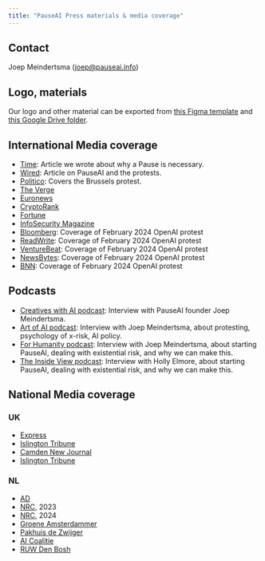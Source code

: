 ```yaml
---
title: "PauseAI Press materials & media coverage"
---
```


## Contact

Joep Meindertsma ([joep@pauseai.info](mailto:joep@pauseai.info))

## Logo, materials

Our logo and other material can be exported from [this Figma template](https://www.figma.com/community/file/1233064002969152026) and [this Google Drive folder](https://drive.google.com/drive/folders/1bQ_MZ8giK-Mee4ABkO0BgcFInaXruNpa?usp=sharing).

## International Media coverage

- [Time](https://time.com/6295879/ai-pause-is-humanitys-best-bet-for-preventing-extinction/): Article we wrote about why a Pause is necessary.
- [Wired](https://www.wired.com/story/pause-ai-existential-risk/): Article on PauseAI and the protests.
- [Politico](https://www.politico.eu/article/microsoft-brussels-elon-musk-anti-ai-protesters-well-five-of-them-descend-on-brussels/): Covers the Brussels protest.
- [The Verge](https://www.theverge.com/2023/5/24/23735982/sam-altman-openai-superintelligent-benefits-talk-london-ucl-protests)
- [Euronews](https://www.euronews.com/next/2023/06/14/could-ai-lead-us-to-extinction-this-brussels-based-group-believes-so)
- [CryptoRank](https://cryptorank.io/news/feed/cbfc5-pause-ai-protest-ai-development)
- [Fortune](https://fortune.com/2023/05/24/openai-ceo-sam-altman-credits-elon-musk-with-teaching-him-the-importance-of-deep-tech-investing-but-he-has-no-interest-in-living-on-mars/)
- [InfoSecurity Magazine](https://www.infosecurity-magazine.com/news/uk-ai-safety-institute-blueprint/)
- [Bloomberg](https://www.bloomberg.com/news/newsletters/2024-02-13/ai-protest-at-openai-hq-in-san-francisco-focuses-on-military-work): Coverage of February 2024 OpenAI protest
- [ReadWrite](https://readwrite.com/stop-working-with-pentagon-openai-staff-face-protests/): Coverage of February 2024 OpenAI protest
- [VentureBeat](https://venturebeat.com/ai/protesters-gather-outside-openai-office-opposing-military-ai-and-agi/): Coverage of February 2024 OpenAI protest
- [NewsBytes](https://www.newsbytesapp.com/news/science/protestors-surround-openai-office-calling-for-ai-boycott/story): Coverage of February 2024 OpenAI protest
- [BNN](https://bnnbreaking.com/tech/openai-faces-protests-over-military-collaboration-and-agi-concerns): Coverage of February 2024 OpenAI protest

## Podcasts

- [Creatives with AI podcast](https://podcasters.spotify.com/pod/show/creativeswithai/episodes/15-AI-The-Race-Against-Time---Balancing-Progress-and-Potential-Catastrophe-with-Joep-Meinderstma-e28ln8a/a-aa9vpjp): Interview with PauseAI founder Joep Meindertsma.
- [Art of AI podcast](https://spotify.link/AggzYfcj8Db): Interview with Joep Meindertsma, about protesting, psychology of x-risk, AI policy.
- [For Humanity podcast](https://www.youtube.com/watch?v=BryJy9aL_LQ): Interview with Joep Meindertsma, about starting PauseAI, dealing with existential risk, and why we can make this.
- [The Inside View podcast](https://www.youtube.com/watch?v=5RyttfXTKfs): Interview with Holly Elmore, about starting PauseAI, dealing with existential risk, and why we can make this.

## National Media coverage

### UK

- [Express](https://www.express.co.uk/news/uk/1775620/artificial-intelligence-extinction-google-chat-gpt)
- [Islington Tribune](https://www.islingtontribune.co.uk/article/watch-out-the-robots-are-coming)
- [Camden New Journal](https://www.camdennewjournal.co.uk/article/protesters-tell-tech-quarter-companies-to-press-pause-on-artificial-intelligence-research)
- [Islington Tribune](https://www.islingtontribune.co.uk/article/what-happens-in-bletchley-stays-in)

### NL

- [AD](https://www.ad.nl/tech/ai-rel-in-nieuw-zeeland-kook-app-prijst-dodelijk-chloorgas-aan-als-verfrissend-gerecht~a1aa3705/)
- [NRC](https://www.nrc.nl/nieuws/2023/06/24/sterft-de-mensheid-uit-door-ai-dat-is-sciencefiction-a4168053), 2023
- [NRC](https://www.nrc.nl/nieuws/2024/02/16/ai-doomers-zijn-doodsbang-voor-de-computer-ai-zal-proberen-de-macht-over-te-nemen-a4190130), 2024
- [Groene Amsterdammer](https://www.groene.nl/artikel/losgeslagen-superintelligentie)
- [Pakhuis de Zwijger](https://dezwijger.nl/programma/ai-existential-risk-and-what-to-do-about-it)
- [AI Coalitie](https://nlaic.com/agenda/communitydag-invloed-van-ai-op-cultuur-en-media/)
- [RUW Den Bosh](https://ruwdenbosch.nl/paranoide-over-ai/)

